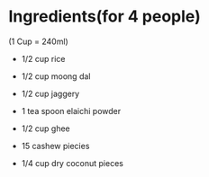# Ingredients(for 4 people)

(1 Cup = 240ml)

* 1/2 cup rice

* 1/2 cup moong dal

* 1/2 cup jaggery

* 1 tea spoon elaichi powder

* 1/2 cup ghee

* 15 cashew piecies

* 1/4 cup dry coconut pieces

  